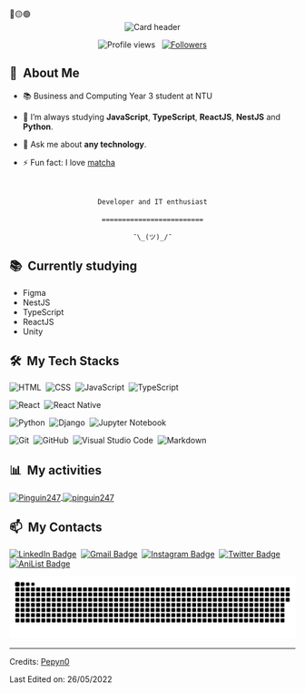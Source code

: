 <div>
🔴🟡🟢

<br>

</div>


<div align="center">
  <img src="https://raw.githubusercontent.com/gist/Pepyn0/99b1635ffc5c8e325bdcdd93115f09f9/raw/22c367b789fc8fabb9608e44133eddb3c3c432ce/github-header-image.svg" alt="Card header"/>
</div>

<p align="center">
  <img src="https://komarev.com/ghpvc/?username=Pepyn0&color=blueviolet" alt="Profile views" />
  &nbsp;
  <a href="https://github.com/Pepyn0?tab=followers">
    <img src="https://img.shields.io/github/followers/Pepyn0?style=social" alt="Followers" />
  </a>
</p>


<div>

  ## 🧭 &nbsp;About Me

  - 📚 Business and Computing Year 3 student at NTU
  <!-- - 🔭 I'm currently working on <a href="#">MyJob</a> -->

  - 🌱  I’m always studying **JavaScript**, **TypeScript**, **ReactJS**, **NestJS** and **Python**.

  - 💬 Ask me about **any technology**.

  - ⚡ Fun fact: I love <a href="https://www.pinterest.com/WHATLALALOVES/matcha-aesthetic/">matcha</a>

  <br>
  

</div>


<div align="center">

  `Developer and IT enthusiast`
  <br>

  `=========================`
  <br>

  `¯\_(ツ)_/¯`
</div>


<div>

  ## 📚 &nbsp;Currently studying

  - Figma
  - NestJS
  - TypeScript
  - ReactJS
  - Unity

</div>


<div>

  ## 🛠️ &nbsp;My Tech Stacks

  ![HTML](https://img.shields.io/badge/-HTML-0D1117?style=flat&logo=HTML5)&nbsp;
  ![CSS](https://img.shields.io/badge/-CSS-0D1117?style=flat&logo=CSS3&logoColor=1572B6)&nbsp;
  ![JavaScript](https://img.shields.io/badge/-JavaScript-0D1117?style=flat&logo=javascript)&nbsp;
  ![TypeScript](https://img.shields.io/badge/-TypeScript-0D1117?style=flat&logo=typescript)&nbsp;
  <!-- ![Node.js](https://img.shields.io/badge/-Node.js-0D1117?style=flat&logo=node.js)&nbsp; -->
  ![React](https://img.shields.io/badge/-React-0D1117?style=flat&logo=react)&nbsp;
  ![React Native](https://img.shields.io/badge/-React%20Native-0D1117?style=flat&logo=react)&nbsp;
  <!-- ![Kotlin](https://img.shields.io/badge/-Kotlin-0D1117?style=flat&logo=kotlin)&nbsp; -->
  <!-- ![Dart](https://img.shields.io/badge/-Dart-0D1117?style=flat&logo=dart)&nbsp; -->
  <!-- ![Flutter](https://img.shields.io/badge/-Flutter-0D1117?style=flat&logo=flutter)&nbsp; -->
  <!-- ![PostgreSQL](https://img.shields.io/badge/-PostgreSQL-0D1117?style=flat&logo=postgresql)&nbsp; -->
  ![Python](https://img.shields.io/badge/-Python-0D1117?style=flat&logo=python)&nbsp;
  ![Django](https://img.shields.io/badge/-Django-0D1117?style=flat&logo=django)&nbsp;
  ![Jupyter Notebook](https://img.shields.io/badge/-Jupyter%20Notebook-0D1117?style=flat&logo=jupyter)&nbsp;
  <!-- ![Docker](https://img.shields.io/badge/-Docker-0D1117?style=flat&logo=docker)&nbsp; -->
  ![Git](https://img.shields.io/badge/-Git-0D1117?style=flat&logo=git)&nbsp;
  ![GitHub](https://img.shields.io/badge/-GitHub-0D1117?style=flat&logo=github)&nbsp;
  ![Visual Studio Code](https://img.shields.io/badge/-VS%20Code-0D1117?style=flat&logo=visual-studio-code&logoColor=007ACC)&nbsp;
  ![Markdown](https://img.shields.io/badge/-Markdown-0D1117?style=flat&logo=markdown)

</div>


<div>

  ## 📊 &nbsp;My activities

  <a href="https://github.com/pinguin247">
    <img width=450 height=170 align="center" alt="Pinguin247" src="https://github-readme-stats.vercel.app/api?username=pinguin247&theme=midnight-purple&show_icons=true&bg_color=0D1117&hide_border=true&count_private=true" />
  </a>
  <a href="https://github.com/pinguin247">
    <img align="center" alt="pinguin247" src="https://github-readme-stats.vercel.app/api/top-langs/?username=pinguin247&theme=midnight-purple&layout=compact&bg_color=0D1117&hide_border=true&count_private=true" />
  </a>
</div>

<div>

  ## 📫 &nbsp;My Contacts

  <!-- [![Portfolio Badge](https://img.shields.io/badge/-Portifolio-blueviolet?style=flat-square&logo=Portfolio&logoColor=white)](https://pepyn0.github.io/)&nbsp; -->
  [![LinkedIn Badge](https://img.shields.io/badge/-Gao_Yiping-blue?style=flat-square&logo=Linkedin&logoColor=white&link=https://www.linkedin.com/in/gao-yiping/)](https://www.linkedin.com/in/gao-yiping/)&nbsp;
  [![Gmail Badge](https://img.shields.io/badge/-B200072@e.ntu.edu.sg-blue?style=flat-square&logo=microsoftoutlook&logoColor=white)](mailto:B200072@e.ntu.edu.sg)&nbsp;
  [![Instagram Badge](https://img.shields.io/badge/-Pepyn0__-EB2A08?style=flat-square&logo=Instagram&logoColor=white)](https://www.instagram.com/pingz247/)&nbsp;
  [![Twitter Badge](https://img.shields.io/badge/-Pepyn0-blue?style=flat-square&logo=Twitter&logoColor=white)](https://twitter.com/Pepyn0)&nbsp;
  [![AniList Badge](https://img.shields.io/badge/-Pepyn0-C063FF?style=flat-square&logo=Anilist&logoColor=white)](https://anilist.co/user/Pepyn0/)

</div>

<div>
  <img src="https://github.com/Pepyn0/Pepyn0/raw/output/github-contribution-grid-snake.svg" alt="snake"></center>
</div>

<!-- ## 📚 &nbsp;My Projects -->


------
Credits: [Pepyn0](https://github.com/Pepyn0)

Last Edited on: 26/05/2022
